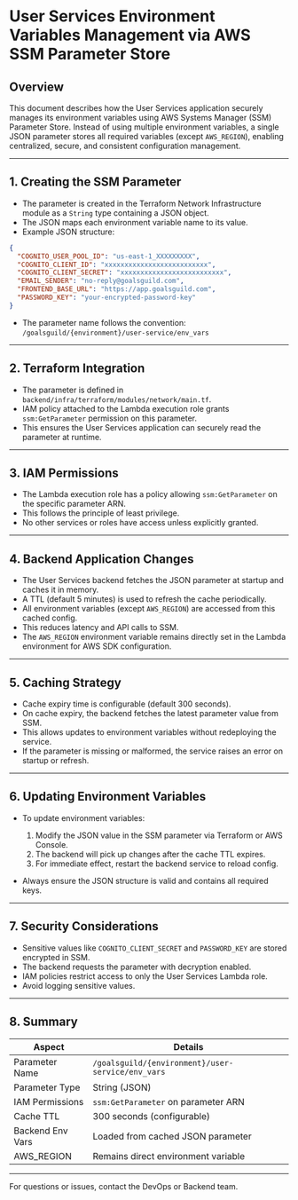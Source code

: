 # User Services Environment Variables Management via AWS SSM Parameter Store

## Overview

This document describes how the User Services application securely manages its environment variables using AWS Systems Manager (SSM) Parameter Store. Instead of using multiple environment variables, a single JSON parameter stores all required variables (except `AWS_REGION`), enabling centralized, secure, and consistent configuration management.

---

## 1. Creating the SSM Parameter

- The parameter is created in the Terraform Network Infrastructure module as a `String` type containing a JSON object.
- The JSON maps each environment variable name to its value.
- Example JSON structure:

```json
{
  "COGNITO_USER_POOL_ID": "us-east-1_XXXXXXXXX",
  "COGNITO_CLIENT_ID": "xxxxxxxxxxxxxxxxxxxxxxxxxx",
  "COGNITO_CLIENT_SECRET": "xxxxxxxxxxxxxxxxxxxxxxxxxx",
  "EMAIL_SENDER": "no-reply@goalsguild.com",
  "FRONTEND_BASE_URL": "https://app.goalsguild.com",
  "PASSWORD_KEY": "your-encrypted-password-key"
}
```

- The parameter name follows the convention: `/goalsguild/{environment}/user-service/env_vars`

---

## 2. Terraform Integration

- The parameter is defined in `backend/infra/terraform/modules/network/main.tf`.
- IAM policy attached to the Lambda execution role grants `ssm:GetParameter` permission on this parameter.
- This ensures the User Services application can securely read the parameter at runtime.

---

## 3. IAM Permissions

- The Lambda execution role has a policy allowing `ssm:GetParameter` on the specific parameter ARN.
- This follows the principle of least privilege.
- No other services or roles have access unless explicitly granted.

---

## 4. Backend Application Changes

- The User Services backend fetches the JSON parameter at startup and caches it in memory.
- A TTL (default 5 minutes) is used to refresh the cache periodically.
- All environment variables (except `AWS_REGION`) are accessed from this cached config.
- This reduces latency and API calls to SSM.
- The `AWS_REGION` environment variable remains directly set in the Lambda environment for AWS SDK configuration.

---

## 5. Caching Strategy

- Cache expiry time is configurable (default 300 seconds).
- On cache expiry, the backend fetches the latest parameter value from SSM.
- This allows updates to environment variables without redeploying the service.
- If the parameter is missing or malformed, the service raises an error on startup or refresh.

---

## 6. Updating Environment Variables

- To update environment variables:
  1. Modify the JSON value in the SSM parameter via Terraform or AWS Console.
  2. The backend will pick up changes after the cache TTL expires.
  3. For immediate effect, restart the backend service to reload config.

- Always ensure the JSON structure is valid and contains all required keys.

---

## 7. Security Considerations

- Sensitive values like `COGNITO_CLIENT_SECRET` and `PASSWORD_KEY` are stored encrypted in SSM.
- The backend requests the parameter with decryption enabled.
- IAM policies restrict access to only the User Services Lambda role.
- Avoid logging sensitive values.

---

## 8. Summary

| Aspect               | Details                                      |
|----------------------|----------------------------------------------|
| Parameter Name       | `/goalsguild/{environment}/user-service/env_vars` |
| Parameter Type       | String (JSON)                                |
| IAM Permissions      | `ssm:GetParameter` on parameter ARN          |
| Cache TTL            | 300 seconds (configurable)                    |
| Backend Env Vars     | Loaded from cached JSON parameter             |
| AWS_REGION           | Remains direct environment variable           |

---

For questions or issues, contact the DevOps or Backend team.
